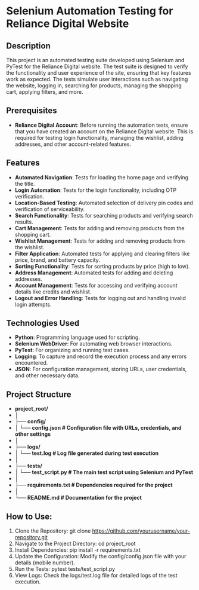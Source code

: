 # Selenium Automation Testing for Reliance Digital Website

## Description

This project is an automated testing suite developed using Selenium and PyTest for the Reliance Digital website. The test suite is designed to verify the functionality and user experience of the site, ensuring that key features work as expected. The tests simulate user interactions such as navigating the website, logging in, searching for products, managing the shopping cart, applying filters, and more.

## Prerequisites
- **Reliance Digital Account**: Before running the automation tests, ensure that you have created an account on the Reliance Digital website. This is required for testing login functionality, managing the wishlist, adding addresses, and other account-related features.

## Features
- **Automated Navigation**: Tests for loading the home page and verifying the title.
- **Login Automation**: Tests for the login functionality, including OTP verification.
- **Location-Based Testing**: Automated selection of delivery pin codes and verification of serviceability.
- **Search Functionality**: Tests for searching products and verifying search results.
- **Cart Management**: Tests for adding and removing products from the shopping cart.
- **Wishlist Management**: Tests for adding and removing products from the wishlist.
- **Filter Application**: Automated tests for applying and clearing filters like price, brand, and battery capacity.
- **Sorting Functionality**: Tests for sorting products by price (high to low).
- **Address Management**: Automated tests for adding and deleting addresses.
- **Account Management**: Tests for accessing and verifying account details like credits and wishlist.
- **Logout and Error Handling**: Tests for logging out and handling invalid login attempts.

## Technologies Used
- **Python**: Programming language used for scripting.
- **Selenium WebDriver**: For automating web browser interactions.
- **PyTest**: For organizing and running test cases.
- **Logging**: To capture and record the execution process and any errors encountered.
- **JSON**: For configuration management, storing URLs, user credentials, and other necessary data.

## Project Structure
- **project_root/**
- **│**
- **├── config/**
- **│   └── config.json          # Configuration file with URLs, credentials, and other settings**
- **│**
- **├── logs/**
- **│   └── test.log             # Log file generated during test execution**
- **│**
- **├── tests/**
- **│   └── test_script.py       # The main test script using Selenium and PyTest**
- **│**
- **├── requirements.txt         # Dependencies required for the project**
- **│**
- **└── README.md                # Documentation for the project**

## How to Use:
1. Clone the Repository:
    git clone https://github.com/yourusername/your-repository.git
2. Navigate to the Project Directory:
    cd project_root
3. Install Dependencies:
    pip install -r requirements.txt
4. Update the Configuration:
    Modify the config/config.json file with your details (mobile number).
5. Run the Tests:
    pytest tests/test_script.py
6. View Logs:
    Check the logs/test.log file for detailed logs of the test execution.